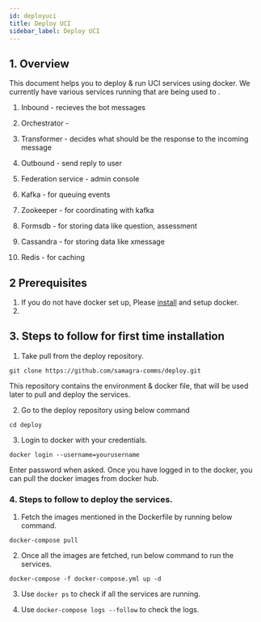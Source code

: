 ```yaml
---
id: deployuci
title: Deploy UCI
sidebar_label: Deploy UCI
---
```


## 1. Overview

This document helps you to deploy & run UCI services using docker. We currently have various services running that are being used to .
1. Inbound - recieves the bot messages
2. Orchestrator - 
3. Transformer - decides what should be the response to the incoming message
4. Outbound - send reply to user
5. Federation service - admin console 


1. Kafka - for queuing events
2. Zookeeper - for coordinating with kafka
3. Formsdb - for storing data like question, assessment
4. Cassandra - for storing data like xmessage
5. Redis - for caching 

## 2 Prerequisites

1. If you do not have docker set up, Please [install](https://docs.docker.com/compose/) and setup docker.
2. 

## 3. Steps to follow for first time installation
1. Take pull from the deploy repository.  

```
git clone https://github.com/samagra-comms/deploy.git
```

This repository contains the environment & docker file, that will be used later to pull and deploy the services.

2. Go to the deploy repository using below command

```
cd deploy
```

3. Login to docker with your credentials.

```
docker login --username=yourusername
```

Enter password when asked. Once you have logged in to the docker, you can pull the docker images from docker hub.


### 4. Steps to follow to deploy the services.
1. Fetch the images mentioned in the Dockerfile by running below command.

```
docker-compose pull
```

2. Once all the images are fetched, run below command to run the services.
```
docker-compose -f docker-compose.yml up -d 
```
3. Use ```docker ps``` to check if all the services are running.

4. Use ```docker-compose logs --follow``` to check the logs.  